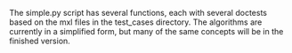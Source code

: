 The simple.py script has several functions, each with several doctests
based on the mxl files in the test_cases directory.  The algorithms are 
currently in a simplified form, but many of the same concepts will be
in the finished version.
